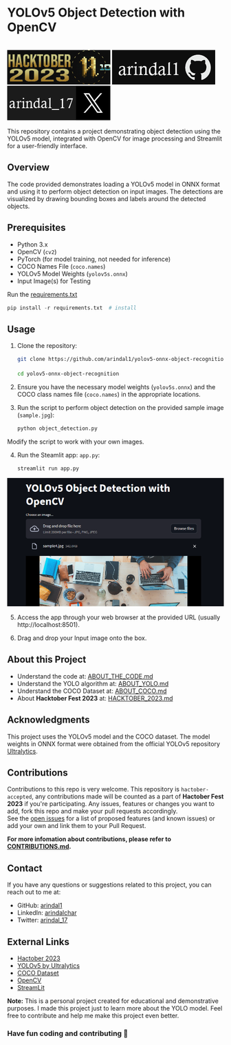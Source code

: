 <div class="center-text">
   <h1>YOLOv5 Object Detection with OpenCV</h1><br>
   <a href="https://hacktoberfest.com/" target="_blank">
      <img src="images/hack.jpg"></a>
   <a href="https://github.com/arindal1" target="_blank">
      <img src="images/git.jpg"></a>
   <a href="https://twitter.com/arindal_17" target="_blank">
      <img src="images/x.jpg"></a>
</div>

This repository contains a project demonstrating object detection using the YOLOv5 model, integrated with OpenCV for image processing and Streamlit for a user-friendly interface. 

## Overview

The code provided demonstrates loading a YOLOv5 model in ONNX format and using it to perform object detection on input images. The detections are visualized by drawing bounding boxes and labels around the detected objects.

## Prerequisites

- Python 3.x
- OpenCV (`cv2`)
- PyTorch (for model training, not needed for inference)
- COCO Names File (`coco.names`)
- YOLOv5 Model Weights (`yolov5s.onnx`)
- Input Image(s) for Testing

Run the [requirements.txt](requirements.txt)
```python
pip install -r requirements.txt  # install
```

## Usage

1. Clone the repository:
   ```bash
   git clone https://github.com/arindal1/yolov5-onnx-object-recognition.git
  
   cd yolov5-onnx-object-recognition
   ```

2. Ensure you have the necessary model weights (`yolov5s.onnx`) and the COCO class names file (`coco.names`) in the appropriate locations.

3. Run the script to perform object detection on the provided sample image (`sample.jpg`):
   ```bash
   python object_detection.py
   ```

Modify the script to work with your own images.

4. Run the Steamlit app: `app.py`:
   ```python
   streamlit run app.py
   ```
![steamlitapp](images/1.png)

5. Access the app through your web browser at the provided URL (usually http://localhost:8501).
   
6. Drag and drop your Input image onto the box.

## About this Project

- Understand the code at: [ABOUT_THE_CODE.md](config/ABOUT_THE_CODE.md)
- Understand the YOLO algorithm at: [ABOUT_YOLO.md](config/ABOUT_YOLO.md)
- Understand the COCO Dataset at: [ABOUT_COCO.md](config/ABOUT_COCO.md)
- About **Hacktober Fest 2023** at: [HACKTOBER_2023.md](config/HACKTOBER_2023.md)

## Acknowledgments

This project uses the YOLOv5 model and the COCO dataset.
The model weights in ONNX format were obtained from the official YOLOv5 repository [Ultralytics](https://github.com/ultralytics/yolov5).

## Contributions

Contributions to this repo is very welcome. This repository is `hactober-accepted`, any contributions made will be counted as a part of **Hactober Fest 2023** if you're participating.
Any issues, features or changes you want to add, fork this repo and make your pull requests accordingly.<br>
See the [open issues](https://github.com/yolov5-onnx-object-recognition/issues) for a list of proposed features (and known issues) or add your own and link them to your Pull Request. <br>

**For more infomation about contributions, please refer to [CONTRIBUTIONS.md](CONTRIBUTIONS.md).**

## Contact

If you have any questions or suggestions related to this project, you can reach out to me at:

- GitHub: [arindal1](https://github.com/arindal1)
- LinkedIn: [arindalchar](https://www.linkedin.com/arindalchar/)
- Twitter: [arindal_17](https://twitter.com/arindal_17)

## External Links

- [Hactober 2023](https://hacktoberfest.com/)
- [YOLOv5 by Ultralytics](https://github.com/ultralytics/yolov5)
- [COCO Dataset](https://cocodataset.org/#home)
- [OpenCV](https://docs.opencv.org/)
- [StreamLit](https://docs.streamlit.io/)
  
**Note:** This is a personal project created for educational and demonstrative purposes. I made this project just to learn more about the YOLO model. Feel free to contribute and help me make this project even better.

### Have fun coding and contributing 🚀
